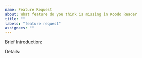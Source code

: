 ```yaml
---
name: Feature Request
about: What feature do you think is missing in Koodo Reader
title: ""
labels: "feature request"
assignees: ""
---
```


<!--
  Note: make sure you've already read Koodo's roadmap, don't request any features already listed in the roadmap.
  https://www.notion.so/troyeguo/d1c19a132932465bae1d89dd963c92ea?v=ca8aa69cf25849c18c92b92ba868663b
-->

Brief Introduction:

Details:
